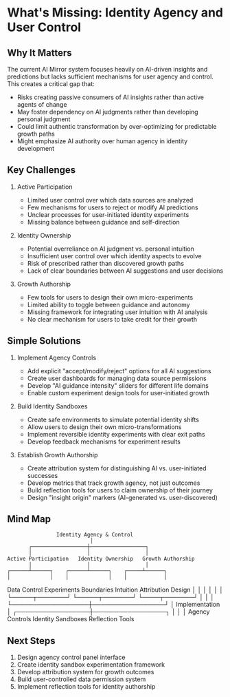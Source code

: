 # What's Missing: Identity Agency and User Control

## Why It Matters
The current AI Mirror system focuses heavily on AI-driven insights and predictions but lacks sufficient mechanisms for user agency and control. This creates a critical gap that:
- Risks creating passive consumers of AI insights rather than active agents of change
- May foster dependency on AI judgments rather than developing personal judgment
- Could limit authentic transformation by over-optimizing for predictable growth paths
- Might emphasize AI authority over human agency in identity development

## Key Challenges
1. Active Participation
   - Limited user control over which data sources are analyzed
   - Few mechanisms for users to reject or modify AI predictions
   - Unclear processes for user-initiated identity experiments
   - Missing balance between guidance and self-direction

2. Identity Ownership
   - Potential overreliance on AI judgment vs. personal intuition
   - Insufficient user control over which identity aspects to evolve
   - Risk of prescribed rather than discovered growth paths
   - Lack of clear boundaries between AI suggestions and user decisions

3. Growth Authorship
   - Few tools for users to design their own micro-experiments
   - Limited ability to toggle between guidance and autonomy
   - Missing framework for integrating user intuition with AI analysis
   - No clear mechanism for users to take credit for their growth

## Simple Solutions
1. Implement Agency Controls
   - Add explicit "accept/modify/reject" options for all AI suggestions
   - Create user dashboards for managing data source permissions
   - Develop "AI guidance intensity" sliders for different life domains
   - Enable custom experiment design tools for user-initiated growth

2. Build Identity Sandboxes
   - Create safe environments to simulate potential identity shifts
   - Allow users to design their own micro-transformations
   - Implement reversible identity experiments with clear exit paths
   - Develop feedback mechanisms for experiment results

3. Establish Growth Authorship
   - Create attribution system for distinguishing AI vs. user-initiated successes
   - Develop metrics that track growth agency, not just outcomes
   - Build reflection tools for users to claim ownership of their journey
   - Design "insight origin" markers (AI-generated vs. user-discovered)

## Mind Map

                    Identity Agency & Control
                               │
           ┌──────────────────┼──────────────────┐
           │                  │                  │
    Active Participation   Identity Ownership   Growth Authorship
           │                  │                  │
    ┌──────┴──────┐    ┌──────┴──────┐    ┌─────┴──────┐
    │             │    │             │    │            │
Data Control  Experiments  Boundaries  Intuition  Attribution  Design
    │             │    │             │    │            │
    └─────┬───────┘    └─────┬───────┘    └────┬───────┘
          │                  │                 │
          └──────────────────┼─────────────────┘
                             │
                      Implementation
                             │
           ┌─────────────────┼─────────────────┐
           │                 │                 │
    Agency Controls    Identity Sandboxes    Reflection Tools

## Next Steps
1. Design agency control panel interface
2. Create identity sandbox experimentation framework
3. Develop attribution system for growth outcomes
4. Build user-controlled data permission system
5. Implement reflection tools for identity authorship
